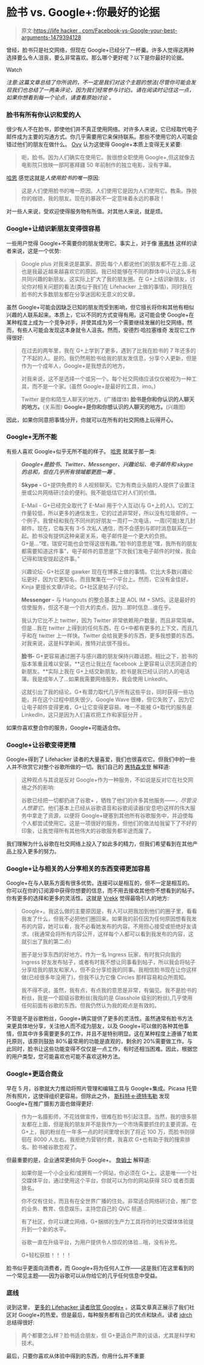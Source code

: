 # 脸书 vs. Google+:你最好的论据

> 原文:[https://life hacker . com/Facebook-vs-Google-your-best-arguments-1479394128](https://lifehacker.com/facebook-vs-google-your-best-arguments-1479394128)

曾经，脸书只是社交网络，但现在 Google+已经分了一杯羹。许多人觉得这两种选择要么令人沮丧，要么非常喜欢。那么哪个更好呢？以下是你最好的论据。

Watch

*注意:这篇文章总结了你所说的，不一定是我们对这个主题的想法(尽管你可能会发现我们也总结了一两条评论，因为我们经常参与讨论)。请在阅读时记住这一点，如果你想看到每一个论点，请查看原始讨论* *。*

### 脸书有所有你认识和爱的人

很少有人不在脸书，即使他们并不真正使用网络。对许多人来说，它已经取代电子邮件成为主要的沟通方式。你几乎需要用它来保持联系。那些不使用它的人可能会错过他们的朋友在做什么。 [Ovy](http://ovy.kinja.com/) 认为这使得 Google+本质上变得无关紧要:

> 呃，脸书。因为人们确实在使用它。我很想全职使用 Google+,但这就像去电影院只放映一部阿塞拜疆 50 年前制作的独立电影，没有字幕。

[哈恩](http://hahn.kinja.com/) 感觉这就是*人使用脸书的唯一*原因:

> 这是人们使用脸书的唯一原因。人们使用它是因为人们使用它。教条。挣脱你的枷锁，我的朋友。现在的暴政不一定意味着永远的暴政！

对一些人来说，受欢迎使得服务物有所值。对其他人来说，就是烦。

### Google+让结识新朋友变得很容易

一些用户觉得 Google+不需要你的朋友使用它。事实上，对于像 [塞弗林](http://severin.kinja.com/) 这样的读者来说，这是一个优势:

> Google plus 对我来说是赢家。原因:每个人都说他们的朋友都不在上面..这也是我最近越来越喜欢它的原因。我已经能够在不同的群体中认识这么多有共同兴趣的新朋友。这实际上扩大了我的朋友圈。在 G+上结识新朋友，讨论你对相关问题的看法(类似于我们在 Lifehacker 上做的事情)，同时我在脸书的大多数朋友都在分享迷因和无意义的文章。

虽然 Google+可能会因缺乏已知的朋友而受到影响，但它擅长将你和其他有相似兴趣的人联系起来。本质上，它以不同的方式变得有用。这可能会使 Google+在某种程度上成为一个竞争对手，并使其成为另一个需要继续发展的社交网络，然而，有些人可能会发现这本身就令人沮丧。然而，安德烈·哈拉塞维奇 发现它工作得很好:

> 在过去的两年里，我在 G+上学到了更多，遇到了比我在脸书的 7 年还多的了不起的人。是的。我仍然用脸书给我的朋友发信息，分享个人更新，但是作为一个成年人，Google+是我想去的地方。
> 
> 对我来说，这不是选择一个或另一个。每个社交网络应该仅仅被视为一种工具，而不是一个家。(虽然 Google+是最好的工具，imo。)
> 
> Twitter 是你和陌生人聊天的地方。(广播媒体)
> **脸书是你和你认识的人聊天的地方。**(关系图)
> **Google+是你和你想认识的人聊天的地方。**(兴趣图)

因此，如果你同意把事情分开，你就可以在所有的社交网络上玩得开心。

### Google+无所不能

有些人喜欢 Google+似乎无所不能的样子。 [哈恩](http://hahn.kinja.com/) 就属于那一类:

> ***Google+是脸书、Twitter、Messenger、兴趣论坛、电子邮件和 skype 的总和，但在几乎所有领域都更胜一筹*** 。
> 
> **Skype -** G+提供免费的 8 人视频聊天。它为有商业头脑的人提供了设置注册或公共网络研讨会的便利。我不能低估它对人们的价值。
> 
> E-Mail - G+已经完全取代了 E-Mail 用于个人互动(与 G+上的人)。它的工作量较低，所以更多的通信发生，它的过滤非常好，所以没有垃圾邮件。一个例子。我曾经和我在不同州的好朋友一周打一次电话，一周(可能)发几封邮件。现在，它每天有 3-5 次私人通信，而不会感到与即时消息联系在一起。脸书没有提供这种亲密关系，电子邮件是一个更大的负担。G+是...“嘿，瑞安可能也会觉得这很有趣。”脸书的意思是“嘿，我所有的朋友都需要知道这件事”，电子邮件的意思是“下次我们发电子邮件的时候，我会记得和瑞安提起这件事。”
> 
> 兴趣论坛- G+社区是 gawker 现在在博客上做的事情。它比大多数兴趣论坛更好，因为它更知名，而且聚集在一个平台上。然而，它没有金佳好。Kinja 更擅长文章/评论。G+社区是帖子/讨论。
> 
> **Messenger -** 与 Hangouts 的整合基本上是 AOL IM + SMS。这是最好的信使服务，但这不是一个巨大的卖点，因为...即时信息...谁在乎。
> 
> 我认为它比不上 twitter，因为 Twitter 非常依赖用户数量，而且非常简单。但是...我在 twitter 上得到的任何东西，在 G+中都有更多的上下文，而且几乎和在 twitter 上一样快。Twitter 会给我更多的东西，更多我想要的东西。对我来说，这是科学新闻，推特对此很不擅长。
> 
> **脸书-** G+更容易通过圈子与感兴趣的朋友保持兴趣话题。相比之下，脸书的版本笨重且难以安装。**这也让我比在 facebook 上更容易认识志同道合的新朋友。**实际上我在 G+上结交新朋友。脸书是我已经认识的人的电话簿。我是成年人了...如果我需要网络服务，我会使用 LinkedIn。
> 
> 这就引出了我的结论。G+有潜力取代几乎所有这些平台，同时获得一些功能，并在这个过程中损失很少。Google Wave 很棒，但它失败了，因为它让电子邮件变得更难，G+让它变得更容易。唯一不能被 G+取代的服务是 LinkedIn，这只是因为人们喜欢把工作和家庭分开 。

如果你喜欢整合你的服务，Google+可能适合你。

### Google+让谷歌变得更糟

Google+得到了 Lifehacker 读者的大量喜爱，我们也很喜欢它。但我们中的一些人并不欣赏它对整个谷歌所做的一切。我们自己的 [惠特森戈登](http://whitsongordon.kinja.com/) 解释道:

> 这种观点与其说是反对 Google+作为一种服务，不如说是反对它在社交网络之外的影响:
> 
> 谷歌已经把一切都扔进了谷歌+ ，牺牲了他们的许多其他服务——*，尽管没人想要它*。他们基本上已经从谷歌语音和谷歌阅读器(安息吧)这样的伟大服务中拿走了资源，以便将 Google+硬塞到其他所有谷歌服务中，并迫使每个人都尝试使用它。这是一项很好的服务，但他们的做法给我留下了不好的印象，让我觉得所有其他伟大的谷歌服务都半途而废了。

我们理解为什么谷歌在社交网络上投入了如此多的精力，但我们希望看到在其他产品上投入更多的努力。

### Google+让与相关的人分享相关的东西变得更加容易

Google+在与人联系方面有很多优势。连接可以是相互的，但不一定是相互的。你可以在你的订阅源中获得你想要的信息，而不用去接收其他你不想看到的帖子。你有更多的选择和更多的灵活性。这就是 [Vrekk](http://vrekk.kinja.com/) 觉得最吸引人的地方:

> Google+。我这么做的主要原因是，有人可以把我加到他们的圈子里，看看我发了什么，但我不必把他们圈回来。如果我的前任因为任何原因想看我发布的内容，她可以看，我不必看她发布的内容。不用担心接受或拒绝好友请求。(我通常会将所有内容公开，这样每个人都可以看到我发布的内容，这就引出了我的第二点)
> 
> 圈子是分享东西的好地方。作为一名 Ingress 玩家，有时我只向我的 Ingress 好友发布帖子，或者有时我不想让同事看到帖子，所以我会将帖子分享给我的朋友和家人，但不会分享给我的同事。我相信脸书现在让你这样做(已经很多年没用了)，但我不认为它像 Circles 那样容易和众所周知。
> 
> 我不得不说，虽然，我有点，有点我的意思是非常，有偏见。我不是脸书的粉丝，我是一个超级谷歌粉丝(我指的是 Glasshole 级别的粉丝),几乎使用任何前面有谷歌的东西。但我仍然认为我的观点是有效的。

不管是不是谷歌粉丝，Google+确实提供了更多的灵活性。虽然通常有脸书方法来更具体地分享，关注他人而不成为朋友，以及 Google+可以做的各种其他事情，但其中许多需要更多的工作，并且不是特别明显。这在某种程度上遵循了帕累托原则，该原则鼓励 80%最常用的功能是直观的，剩余的 20%需要做工作。与此同时，脸书让这些功能变得不仅仅是一点工作，有时还相当困难。因此，根据您的用户类型，您可能喜欢也可能不喜欢这种方法。

### Google+更适合商业

早在 5 月，谷歌就大力推动将照片管理和编辑工具与 Google+集成。Picasa 托管所有照片，这使得组织更容易。但除此之外， [斯科特·e·德特韦勒](http://sdetweiler.kinja.com/) 发现 Google+在推广摄影方面也做得更好:

> 作为一名摄影师，不花钱做宣传，很难在脸书引起注意。当然，我的很多朋友都在上面，但是我的朋友并不是我作为一个市场需要抓住的主要资源。在 G+上，我的粉丝在一年多一点的时间里增长到了将近 100 万，而脸书则徘徊在 8000 人左右。我拒绝为营销付费，我喜欢 G+也有助于我的搜索排名。脸书被谷歌忽视了。

但最重要的是，企业通常更倾向于 Google+。 [詹姆士](http://jfierce.kinja.com/) 解释道:

> 如果你是一个小企业和/或拥有一个网站，你必须在 G+上。这是唯一一个社交媒体平台，通过使用这个平台，你就可以为你的网站获得 SEO 或者页面排名。
> 
> 你不仅有住处，而且有在全世界广播的住处。非常适合网络研讨会，推广您的业务、教育、信息娱乐，主持您自己的 QVC 频道...
> 
> 有了社区，你可以建立网络，G+捆绑的生产力工具将你的社交媒体体验提升到一个新的水平。
> 
> 谷歌一直在升级平台，为用户提供令人惊叹的体验...哦，没有补充。
> 
> G+轻松获胜！！！！

脸书似乎更面向消费者，而 Google+将为任何人工作——这是我们在这里看到的一个常见主题——因为谷歌可以从你给它的几乎任何信息中受益。

### 底线

说到这里， [更多的 Lifehacker 读者欣赏 Google+](https://lifehacker.com/whats-your-social-network-of-choice-5994062) 。这篇文章真正展示了我们社区对 Google+的热爱。但是最后，每种服务都有自己的优点和缺点。读者 [jdrch](http://jdrch.kinja.com/) 总结得很好:

> 两个都要怎么样？脸书适合朋友，但 G+更适合严肃的谈话，尤其是科学和技术。

最后，只要你喜欢从体验中得到的东西，你用什么并不重要